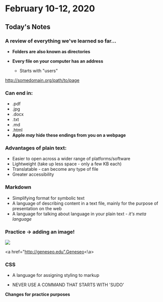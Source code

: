 # **February 10-12, 2020**
## **Today's Notes**
### A review of everything we've learned so far...
* **Folders are also known as directories**

* **Every file on your computer has an address**
    * Starts with "users"

http://somedomain.org/path/to/page

### **Can end in:**
* .pdf
 * .jpg
 * .docx
* .txt
 * .md
* .html
* **Apple *may* hide these endings from you on a webpage**

### **Advantages of plain text:**
 * Easier to open across a wider range of platforms/software
* Lightweight (take up less space - only a few KB each)
* Translatable - can become any type of file
* Greater accessibility 

### **Markdown**
* Simplifying format for symbolic text 
* A language of describing content in a text file, mainly for the purpose of presentation on the web
 * A language for talking about language in your plain text - *it's meta language*

### **Practice -> adding an image!**
<img src="https://www.billboard.com/files/styles/1500x992_gallery/public/media/02-doja-cat-press-photo-2018-billboard-1548.jpg">

<a href="http://geneseo.edu".Geneseo<\a>

### **CSS**
* A language for assigning styling to markup

* NEVER USE A COMMAND THAT STARTS WITH 'SUDO'

**Changes for practice purposes**

